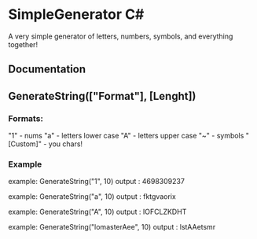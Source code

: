 # SimpleGenerator С#
A very simple generator of letters, numbers, symbols, and everything together!

## Documentation
GenerateString(["Format"], [Lenght])
-----------------
### Formats:
"1" - nums
"a" - letters lower case
"A" - letters upper case
"~" - symbols
"[Custom]" - you chars! 

### Example
example: GenerateString("1", 10)
output : 4698309237

example: GenerateString("a", 10)
output : fktgvaorix

example: GenerateString("A", 10)
output : IOFCLZKDHT

example: GenerateString("lomasterAee", 10)
output : lstAAetsmr

